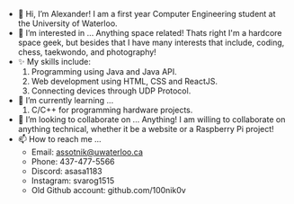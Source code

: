 - 👋 Hi, I’m Alexander!
  I am a first year Computer Engineering student at the University of Waterloo.
- 👀 I’m interested in ...
  Anything space related! Thats right I'm a hardcore space geek, but besides that I have many interests that include, coding, chess, taekwondo, and photography!
- ✨ My skills include:
  1. Programming using Java and Java API.
  2. Web development using HTML, CSS and ReactJS.
  3. Connecting devices through UDP Protocol.
- 🌱 I’m currently learning ...
  1. C/C++ for programming hardware projects.
- 💞️ I’m looking to collaborate on ...
  Anything! I am willing to collaborate on anything technical, whether it be a website or a Raspberry Pi project!
- 📫 How to reach me ...
  - Email: assotnik@uwaterloo.ca
  - Phone: 437-477-5566
  - Discord: asasa1183
  - Instagram: svarog1515
  - Old Github account: github.com/100nik0v
<!---
AlexSot-UW/AlexSot-UW is a ✨ special ✨ repository because its `README.md` (this file) appears on your GitHub profile.
You can click the Preview link to take a look at your changes.
--->
